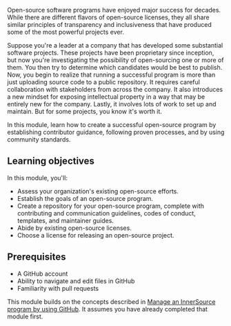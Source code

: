Open-source software programs have enjoyed major success for decades. While there are different flavors of open-source licenses, they all share similar principles of transparency and inclusiveness that have produced some of the most powerful projects ever.

Suppose you're a leader at a company that has developed some substantial software projects. These projects have been proprietary since inception, but now you're investigating the possibility of open-sourcing one or more of them. You then try to determine which candidates would be best to publish. Now, you begin to realize that running a successful program is more than just uploading source code to a public repository. It requires careful collaboration with stakeholders from across the company. It also introduces a new mindset for exposing intellectual property in a way that may be entirely new for the company. Lastly, it involves lots of work to set up and maintain. But for some projects, you know it's worth it.

In this module, learn how to create a successful open-source program by establishing contributor guidance, following proven processes, and by using community standards.

## Learning objectives

In this module, you'll:

- Assess your organization's existing open-source efforts.
- Establish the goals of an open-source program.
- Create a repository for your open-source program, complete with contributing and communication guidelines, codes of conduct, templates, and maintainer guides.
- Abide by existing open-source licenses.
- Choose a license for releasing an open-source project.

## Prerequisites

- A GitHub account
- Ability to navigate and edit files in GitHub
- Familiarity with pull requests

This module builds on the concepts described in [Manage an InnerSource program by using GitHub](/training/modules/manage-innersource-program-github). It assumes you have already completed that module first.
